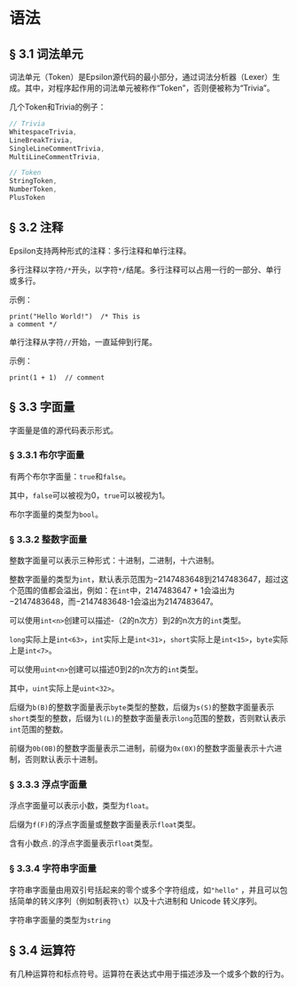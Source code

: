 # 语法

## § 3.1 词法单元

词法单元（Token）是Epsilon源代码的最小部分，通过词法分析器（Lexer）生成。其中，对程序起作用的词法单元被称作“Token”，否则便被称为“Trivia”。

几个Token和Trivia的例子：

```c#
// Trivia
WhitespaceTrivia,
LineBreakTrivia,
SingleLineCommentTrivia,
MultiLineCommentTrivia,

// Token
StringToken,
NumberToken,
PlusToken
```



## § 3.2 注释

Epsilon支持两种形式的注释：多行注释和单行注释。

多行注释以字符`/*`开头，以字符`*/`结尾。多行注释可以占用一行的一部分、单行或多行。

示例：

```Epsilon
print("Hello World!")  /* This is
a comment */
```



单行注释从字符`//`开始，一直延伸到行尾。

示例：

```Epsilon
print(1 + 1)  // comment
```



## § 3.3 字面量

 字面量是值的源代码表示形式。

### § 3.3.1 布尔字面量

有两个布尔字面量：`true`和`false`。

其中，`false`可以被视为0，`true`可以被视为1。

布尔字面量的类型为`bool`。



### § 3.3.2 整数字面量

整数字面量可以表示三种形式：十进制，二进制，十六进制。

整数字面量的类型为`int`，默认表示范围为−2147483648到2147483647，超过这个范围的值都会溢出，例如：在`int`中，2147483647 + 1会溢出为−2147483648，而−2147483648-1会溢出为2147483647。

可以使用`int<n>`创建可以描述-（2的n次方）到2的n次方的`int`类型。

`long`实际上是`int<63>`，`int`实际上是`int<31>`，`short`实际上是`int<15>`，`byte`实际上是`int<7>`。

可以使用`uint<n>`创建可以描述0到2的n次方的`int`类型。

其中，`uint`实际上是`uint<32>`。

后缀为`b(B)`的整数字面量表示`byte`类型的整数，后缀为`s(S)`的整数字面量表示`short`类型的整数，后缀为`l(L)`的整数字面量表示`long`范围的整数，否则默认表示`int`范围的整数。

前缀为`0b(0B)`的整数字面量表示二进制，前缀为`0x(0X)`的整数字面量表示十六进制，否则默认表示十进制。



### § 3.3.3 浮点字面量

浮点字面量可以表示小数，类型为`float`。

后缀为`f(F)`的浮点字面量或整数字面量表示`float`类型。

含有小数点`.`的浮点字面量表示`float`类型。



### § 3.3.4 字符串字面量

字符串字面量由用双引号括起来的零个或多个字符组成，如`"hello"` ，并且可以包括简单的转义序列（例如制表符`\t`）以及十六进制和 Unicode 转义序列。

字符串字面量的类型为`string`



## § 3.4 运算符

有几种运算符和标点符号。运算符在表达式中用于描述涉及一个或多个数的行为。